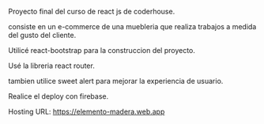 Proyecto final del curso de react js de coderhouse.

consiste en un e-commerce de una muebleria que realiza trabajos a medida del gusto del cliente.

Utilicé react-bootstrap para la construccion del proyecto.

Usé la libreria react router.

tambien utilice sweet alert para mejorar la experiencia de usuario.

Realice el deploy con firebase.

Hosting URL: https://elemento-madera.web.app
